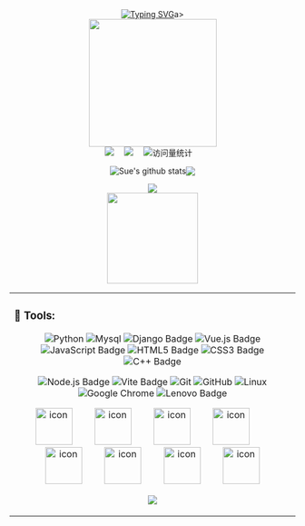 <div align="center">
 
  <!-- dynamic typing effect 动态打字效果 -->
  <div>
    <a href="https://lvdpub.com">
      <img src="https://readme-typing-svg.demolab.com?font=Fira+Code&pause=1000&color=F7567E&center=%E9%94%99%E8%AF%AF%E7%9A%84&vCenter=%E9%94%99%E8%AF%AF%E7%9A%84&repeat=%E7%9C%9F%E7%9A%84&random=%E9%94%99%E8%AF%AF%E7%9A%84&width=435&lines=Hello%2C+I+am+Feifa;welcome+to+your+arrival+~" alt="Typing SVG" /></a>a>
    </a>
  </div>
 
  <!-- knock code pictures 敲代码的图片 -->
  <picture>
    <source media="(prefers-color-scheme: dark)" srcset="https://cdn.jsdelivr.net/gh/buptsdz/buptsdz/assets/images/coding.gif" />
    <source media="(prefers-color-scheme: light)" srcset="https://cdn.jsdelivr.net/gh/buptsdz/buptsdz/assets/images/developer.svg" height="225px" />
    <img src="https://cdn.jsdelivr.net/gh/buptsdz/buptsdz/assets/images/coding.gif" />
  </picture>
 
  <!-- for beauty 留个空行好看点 -->
  <div> </div>
   
  <!-- profile logo 个人资料徽标 -->
  <div>
    <a href="http://lvdpub.com"><img src="https://img.shields.io/badge/Website-个人网站-rgb(170, 220, 245)" /></a>&#8195;
    <a href="https://www.xiaohongshu.com/user/profile/62c33453000000001b028eb0"><img src="https://img.shields.io/badge/Xiaoghongshu-小红书-rgb(255, 36, 66)" /></a>&#8195;
    <!-- visitor -->
    <img src="https://komarev.com/ghpvc/?username=lemodragon&label=Views&color=0e75b6&style=flat" alt="访问量统计" />&#8195;
    <!-- wakatime -->
    <!-- <a href="https://wakatime.com/@lemodragon"><img src="https://wakatime.com/badge/user/42d0678c-368b-448b-9a77-5d21c5b55352.svg"/></a> -->
  </div>
   
  <!-- 个人信息统计 -->
  <img align="center" src="https://github-readme-stats.vercel.app/api?username=lemodragon&show_icons=true&include_all_commits=true&hide_border=true" alt="Sue's github stats" /><img align="center" src="https://github-readme-stats.vercel.app/api/top-langs/?username=lemodragon&layout=compact&theme=buefy&hide_border=true" />
   
   
  <!-- 活跃折线图 -->
  <picture>
  <source media="(prefers-color-scheme: dark)" srcset="https://github-readme-activity-graph.vercel.app/graph?username=lemodragon&theme=xcode&bg_color=FF000000&hide_border=true" />
  <source media="(prefers-color-scheme: light)" srcset="https://github-readme-activity-graph.vercel.app/graph?username=lemodragon&theme=xcode&bg_color=FF000000&color=000000&hide_border=true" />
  <img src="https://github-readme-activity-graph.vercel.app/graph?username=lemodragon&theme=xcode&bg_color=FF000000&hide_border=true" />
  <div class="MoeCounter"><img src="https://moe-counter.lvdpub.com/feifa:demo?theme=gelbooru-h&length=auto"style="display: block; height: 160px; max-width: 100%;" /></div>
  </picture>
  
  <div> </div>
  
<table>
<tr><td>
 
### &#129520; Tools:
<!--  skill badge 技能徽章 -->
<div align="center">
 
![Python](https://img.shields.io/badge/Python-6DB33F?logo=python&logoColor=fff&style=flat) ![Mysql](https://img.shields.io/badge/Mysql-47A248?logo=mysql&logoColor=fff&style=flat) ![Django Badge](https://img.shields.io/badge/Django-092E20?logo=django&logoColor=fff&style=flat) ![Vue.js Badge](https://img.shields.io/badge/Vue.js-4FC08D?logo=vuedotjs&logoColor=fff&style=flat)  ![JavaScript Badge](https://img.shields.io/badge/JavaScript-F7DF1E?logo=javascript&logoColor=000&style=flat) ![HTML5 Badge](https://img.shields.io/badge/HTML5-E34F26?logo=html5&logoColor=fff&style=flat) ![CSS3 Badge](https://img.shields.io/badge/CSS3-1572B6?logo=css3&logoColor=fff&style=flat) ![C++ Badge](https://img.shields.io/badge/C%2B%2B-00599C?logo=cplusplus&logoColor=fff&style=flat)
 
![Node.js Badge](https://img.shields.io/badge/Node.js-393?logo=nodedotjs&logoColor=fff&style=flat) ![Vite Badge](https://img.shields.io/badge/Vite-646CFF?logo=vite&logoColor=fff&style=flat) ![Git](https://img.shields.io/badge/-Git-FCC624?style=flat-square&logo=git) ![GitHub](https://img.shields.io/badge/-GitHub-pink?style=flat-square&logo=github) ![Linux](https://img.shields.io/badge/Linux-FCC624?style=style=flat-square&logo=linux&logoColor=black) ![Google Chrome](https://img.shields.io/badge/Chrome-4285F4?style=flat-square&logo=GoogleChrome&logoColor=white) ![Lenovo Badge](https://img.shields.io/badge/Lenovo-E2231A?logo=lenovo&logoColor=fff&style=flat)
 
</div>
 
<div align="center">
  <!-- svg动图 -->
  <img src="https://techstack-generator.vercel.app/js-icon.svg" alt="icon" width="65" style="width: 65px; height: 65px; margin-right:35px; margin-bottom: 0px;" />
  <img src="https://techstack-generator.vercel.app/docker-icon.svg" alt="icon" width="65" style="width: 65px; height: 65px; margin-right: 35px; margin-bottom: 0px;" /> 
    <img src="https://techstack-generator.vercel.app/mysql-icon.svg" alt="icon" width="65" style="width: 65px; height: 65px; margin-right: 35px; margin-bottom: 0px;" />
  <img src="https://techstack-generator.vercel.app/nginx-icon.svg" alt="icon" width="65" style="width: 65px; height: 65px; margin-right: 35px; margin-bottom: 0px;" />
  <img src="https://techstack-generator.vercel.app/django-icon.svg" alt="icon" width="65" style="width: 65px; height: 65px; margin-right: 35px; margin-bottom: 0px;" />
  <img src="https://techstack-generator.vercel.app/webpack-icon.svg" alt="icon" width="65" style="width: 65px; height: 65px; margin-right: 35px; margin-bottom: 0px;" />
  <img src="https://techstack-generator.vercel.app/eslint-icon.svg" alt="icon" width="65" style="width: 65px; height: 65px; margin-right: 35px; margin-bottom: 0px;" />
  <img src="https://techstack-generator.vercel.app/java-icon.svg" alt="icon" width="65" style="width: 65px; height: 65px; margin-right: 0px; margin-bottom: 0px;" />
   
  <!-- svg静态图 -->
  <img
						src="https://skillicons.dev/icons?i=ps,ae,pr,au,ai,windows,gcp,debian,ubuntu,azure,linux,npm,nginx,vercel,html,js,cloudflare,vscode,py,css,mysql,svg,postman,gitlab,github,git,notion,apple,twitter,instagram">
